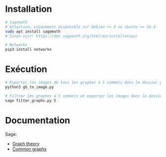 # Installation

```bash
# Sagemath
# Attention: uniquement disponible sur Debian >= 9 ou ubuntu >= 18.4
sudo apt install sagemath
# Sinon voir: https://doc.sagemath.org/html/en/installation/

# Networkx
pip3 install networkx
```

# Exécution

```bash
# Exporter les images de tous les graphes à 5 sommets dans le dossier graph5
python3 g6_to_image.py

# Filtrer les graphes à 5 sommets et exporter les images dans le dossier graph5_filtered
sage filter_graphs.py 5
```

# Documentation

Sage:
- [Graph theory](http://doc.sagemath.org/html/en/reference/graphs/index.html)
- [Common graphs](http://doc.sagemath.org/html/en/reference/graphs/sage/graphs/graph_generators.html)
